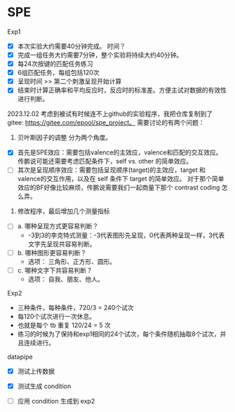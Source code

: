 # SPE

Exp1 

- [x] 本次实验大约需要40分钟完成。 时间？
- [x] 完成一组任务大约需要7分钟，整个实验将持续大约40分钟。
- [x] 每24次按键的匹配任务练习
- [x] 6组匹配任务，每组包括120次
- [x] 呈现时间 >>  第二个刺激呈现开始计算
- [x] 结束时计算正确率和平均反应时，反应时的标准差。方便主试对数据的有效性进行判断。

2023.12.02
考虑到被试有时候连不上github的实验程序，我把仓库复制到了 gitee: https://gitee.com/epool/spe_project。 
需要讨论的有两个问题：
1. 贝叶斯因子的调整
分为两个角度。 
- [x] 首先是SPE效应：需要包括valence的主效应，valence和匹配的交互效应。 传鹏说可能还需要考虑匹配条件下，self vs. other 的简单效应。
- [ ] 其次是呈现顺序效应：需要包括呈现顺序(target)的主效应，target 和 valence的交互作用，以及在 self 条件下 target 的简单效应。
对于那个简单效应的BF好像比较麻烦，传鹏说需要我们一起商量下那个 contrast coding 怎么弄。

1. 修改程序，最后增加几个测量指标
- [ ] a. 哪种呈现方式更容易判断？
  - -3到3的李克特式测量：-3代表图形先呈现，0代表两种呈现一样，3代表文字先呈现共容易判断。
- [ ] b. 哪种图形更容易判断？
  - 选项： 三角形、正方形、圆形。
- [ ] c. 哪种文字下共容易判断？
  - 选项： 自我、朋友、他人。

Exp2

- 三种条件，每种条件，720/3 = 240个试次
- 每120个试次进行一次休息。
- 也就是每个 tb 重复 120/24 = 5 次
- 练习的时候为了保持和exp1相同的24个试次，每个条件随机抽取8个试次，并且连续进行。

datapipe
- [x] 测试上传数据
- [x] 测试生成 condition
- [ ] 应用 condition 生成到 exp2

